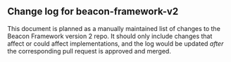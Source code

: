 ## Change log for beacon-framework-v2
This document is planned as a manually maintained list of changes to the Beacon Framework version 2 repo.
It should only include changes that affect or could affect implementations, and the log would be updated *after* the corresponding pull request is approved and merged.